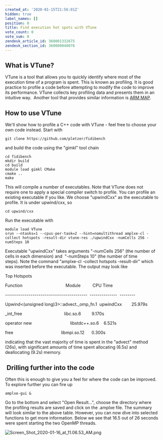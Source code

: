 ```yaml
---
created_at: '2020-01-15T21:56:01Z'
hidden: true
label_names: []
position: 0
title: Find execution hot spots with VTune
vote_count: 0
vote_sum: 0
zendesk_article_id: 360001332675
zendesk_section_id: 360000040076
---
```


## What is VTune?

VTune is a tool that allows you to quickly identify where most of the
execution time of a program is spent. This is known as profiling. It is
good practice to profile a code before attempting to modify the code to
improve its performance. VTune collects key profiling data and presents
them in an intuitive way.  Another tool that provides similar
information is [ARM
MAP](https://support.nesi.org.nz/hc/en-gb/articles/360000930396-Profiler-ARM-MAP).

## How to use VTune

We'll show how to profile a C++ code with VTune - feel free to choose
your own code instead. Start with 

    git clone https://github.com/pletzer/fidibench

and build the code using the "gimkl" tool chain

    cd fidibench
    mkdir build
    cd build
    module load gimkl CMake
    cmake ..
    make

This will compile a number of executables. Note that VTune does not
require one to apply a special compiler switch to profile. You can
profile an existing executable if you like. We choose "upwindCxx" as the
executable to profile. It is under upwind/cxx, so

    cd upwind/cxx

Run the executable with 

    module load VTune
    srun --ntasks=1 --cpus-per-task=2 --hint=nomultithread amplxe-cl -collect hotspots -result-dir vtune-res ./upwindCxx -numCells 256 -numSteps 10

Executable <span class="s1">"upwindCxx" takes arguments "-numCells 256"
(the number of cells in each dimension) and  "-numSteps 10" (the number
of time steps). </span>Note the command "<span class="s1">amplxe-cl
-collect hotspots -result-dir" which was inserted before the executable.
The output may look like</span>

<span class="s1">Top Hotspots</span>

<span class="s1">Function<span class="Apple-converted-space">           
                        </span>Module<span
class="Apple-converted-space">          </span>CPU Time</span>

<span class="s1">------------------------------------------<span
class="Apple-converted-space">  </span>--------------<span
class="Apple-converted-space">  </span>--------</span>

<span class="s1">Upwind&lt;(unsigned long)3&gt;::advect.\_omp\_fn.1<span
class="Apple-converted-space">  </span>upwindCxx<span
class="Apple-converted-space">        </span>25.979s</span>

<span class="s1">\_int\_free <span class="Apple-converted-space">       
                          </span>libc.so.6 <span
class="Apple-converted-space">        </span>9.170s</span>

<span class="s1">operator new<span class="Apple-converted-space">       
                        </span>libstdc++.so.6<span
class="Apple-converted-space">    </span>6.521s</span>

<span class="s1">free<span class="Apple-converted-space">               
                        </span>libmpi.so.12<span
class="Apple-converted-space">      </span>0.300s</span>

<span class="s1">indicating that the vast majority of time is spent in
the "advect" method (26s), with significant amounts of time spent
allocating (6.5s) and deallocating (9.2s) memory. </span>

##  Drilling further into the code

<span class="s1">Often this is enough to give you a feel for where the
code can be improved. To explore further you can fire up</span> 

    amplxe-gui &

<span class="s1">Go to the bottom and select "Open Result...", choose
the directory where the profiling results are saved and click on the
.amplxe file. The summary will look similar to the above table. However,
you can now dive into selected functions to get more information. Below
we see that 16.5 out of 26 seconds were spent starting the two OpenMP
threads.    
  
</span>

![Screen\_Shot\_2020-01-16\_at\_11.06.53\_AM.png](../includes/Screen_Shot_2020-01-16_at_11.06.53_AM.png.name_me) 

 
